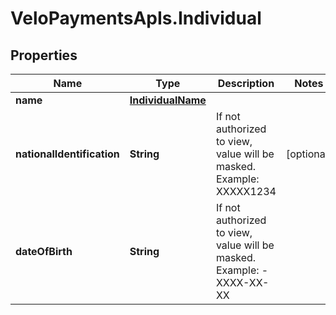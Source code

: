 # VeloPaymentsApIs.Individual

## Properties

Name | Type | Description | Notes
------------ | ------------- | ------------- | -------------
**name** | [**IndividualName**](IndividualName.md) |  | 
**nationalIdentification** | **String** | If not authorized to view, value will be masked. Example: XXXXX1234 | [optional] 
**dateOfBirth** | **String** | If not authorized to view, value will be masked. Example: - XXXX-XX-XX | 


